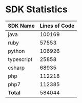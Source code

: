 # SDK Statistics

| SDK Name | Lines of Code |
| -------- | ------------- |
| java | 100169 |
| ruby | 57553 |
| python | 106926 |
| typescript | 25858 |
| csharp | 68935 |
| php | 112218 |
| php7 | 112385 |
| **Total** | 584044 |
